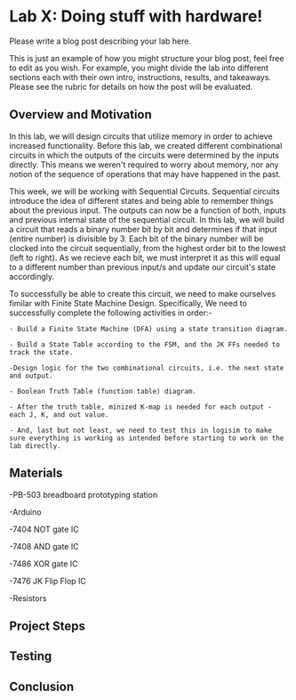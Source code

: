 # Lab X: Doing stuff with hardware!

Please write a blog post describing your lab here.

This is just an example of how you might structure your blog post, feel free to edit as you wish. For example, you might divide the lab into different sections each with their own intro, instructions, results, and takeaways. Please see the rubric for details on how the post will be evaluated.

## Overview and Motivation

In this lab, we will design circuits that utilize memory in order to achieve increased functionality. Before this lab, we created different combinational circuits in which the outputs of the circuits were determined by the inputs directly. This means we weren't required to worry about memory, nor any notion of the sequence of operations that may have happened in the past.

This week, we will be working with Sequential Circuits. Sequential circuits introduce the idea of different states and being able to remember things about the previous input. The outputs can now be a function of both, inputs and previous internal state of the sequential circuit. In this lab, we will build a circuit that reads a binary number bit by bit and determines if that input (entire number) is divisible by 3. Each bit of the binary number will be clocked into the circuit sequentially, from the highest order bit to the lowest (left to right). As we recieve each bit, we must interpret it as this will equal to a different number than previous input/s and update our circuit's state accordingly.

To successfully be able to create this circuit, we need to make ourselves fimilar with Finite State Machine Design. Specifically, We need to successfully complete the following activities in order:-

    - Build a Finite State Machine (DFA) using a state transition diagram.

    - Build a State Table according to the FSM, and the JK FFs needed to track the state.

    -Design logic for the two combinational circuits, i.e. the next state and output.

    - Boolean Truth Table (function table) diagram.

    - After the truth table, minized K-map is needed for each output - each J, K, and out value.

    - And, last but not least, we need to test this in logisim to make sure everything is working as intended before starting to work on the lab directly.

## Materials

-PB-503 breadboard prototyping station

-Arduino

-7404 NOT gate IC

-7408 AND gate IC

-7486 XOR gate IC

-7476 JK Flip Flop IC

-Resistors

## Project Steps

## Testing

## Conclusion
